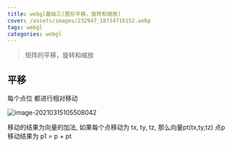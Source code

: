 ```yaml
---
title: webgl基础三(图形平移，旋转和缩放)
cover: /assets/images/232947_18714716152.webp
tags: webgl
categories: webgl
---
```




> 矩阵的平移，旋转和缩放


## 平移

每个点位 都进行相对移动

![image-20210315105508042](post_images/平移/image-20210315105508042.png)

移动的结果为向量的加法, 如果每个点移动为 tx, ty, tz, 那么向量pt(tx,ty,tz)
点p 移动结果为 p1 = p + pt




